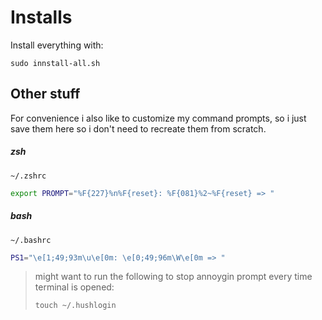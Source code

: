 # Installs

Install everything with:
```
sudo innstall-all.sh
```

## Other stuff

For convenience i also like to customize my command prompts, so i just save them here so i don't need to recreate them from scratch.

##### zsh 
`~/.zshrc`
```sh
export PROMPT="%F{227}%n%F{reset}: %F{081}%2~%F{reset} => "
``` 

##### bash
`~/.bashrc`
```sh
PS1="\e[1;49;93m\u\e[0m: \e[0;49;96m\W\e[0m => "
``` 

> might want to run the following to stop annoygin prompt every time terminal is opened:
> 
> ```
> touch ~/.hushlogin
> ```